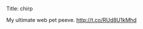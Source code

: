 Title: chirp

My ultimate web pet peeve. <a href="http://t.co/RUd8U1kMhd">http://t.co/RUd8U1kMhd</a>
